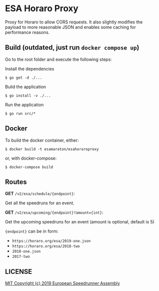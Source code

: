 # ESA Horaro Proxy

Proxy for Horaro to allow CORS requests. It also slightly modifies the payload to more reasonable JSON and enables some caching for performance reasons.

## Build (outdated, just run `docker compose up`)

Go to the root folder and execute the following steps:

Install the dependencies

`$ go get -d ./...`

Build the application

`$ go install -v ./...`

Run the application

`$ go run src/*`

## Docker

To build the docker container, either:

`$ docker build -t esamaraton/esahoraroproxy`

or, with docker-compose:

`$ docker-compose build`

## Routes

**GET** `/v2/esa/schedule/{endpoint}`:

  Get all the speedruns for an event.

**GET** `/v2/esa/upcoming/{endpoint}?amount={int}`:

  Get the upcoming speedruns for an event (amount is optional, default is 5)

  `{endpoint}` can be in form:

  - `https://horaro.org/esa/2019-one.json`
  - `https://horaro.org/esa/2018-two`
  - `2018-one.json`
  - `2017-two`

## LICENSE

[MIT Copyright (c) 2019 European Speedrunner Assembly](./LICENSE)
